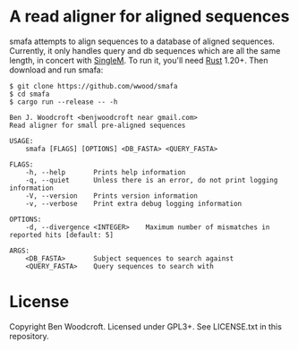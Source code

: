# A read aligner for aligned sequences

smafa attempts to align sequences to a database of aligned sequences. Currently,
it only handles query and db sequences which are all the same length, in concert
with [SingleM](https://github.com/wwood/singlem). To run it, you'll need
[Rust](http://rust-lang.org/) 1.20+. Then download and run smafa:

```
$ git clone https://github.com/wwood/smafa
$ cd smafa
$ cargo run --release -- -h

Ben J. Woodcroft <benjwoodcroft near gmail.com>
Read aligner for small pre-aligned sequences

USAGE:
    smafa [FLAGS] [OPTIONS] <DB_FASTA> <QUERY_FASTA>

FLAGS:
    -h, --help       Prints help information
    -q, --quiet      Unless there is an error, do not print logging information
    -V, --version    Prints version information
    -v, --verbose    Print extra debug logging information

OPTIONS:
    -d, --divergence <INTEGER>    Maximum number of mismatches in reported hits [default: 5]

ARGS:
    <DB_FASTA>       Subject sequences to search against
    <QUERY_FASTA>    Query sequences to search with
```

# License
Copyright Ben Woodcroft. Licensed under GPL3+. See LICENSE.txt in this
repository.
